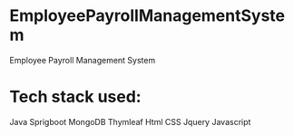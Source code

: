 # EmployeePayrollManagementSystem
Employee Payroll Management System
# Tech stack used: 
Java
Sprigboot
MongoDB
Thymleaf
Html
CSS
Jquery
Javascript
